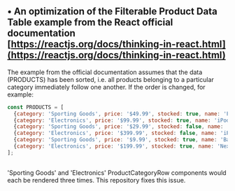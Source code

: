 ## • An optimization of the Filterable Product Data Table example from the React official documentation [https://reactjs.org/docs/thinking-in-react.html](https://reactjs.org/docs/thinking-in-react.html) 




The example from the official documentation assumes that the data (PRODUCTS) has been sorted, i.e. all products belonging to a particular category immediately follow one another. If the order is changed, for example:

``` javascript
const PRODUCTS = [
  {category: 'Sporting Goods', price: '$49.99', stocked: true, name: 'Football'},
  {category: 'Electronics', price: '$99.99', stocked: true, name: 'iPod Touch'},
  {category: 'Sporting Goods', price: '$29.99', stocked: false, name: 'Basketball'},
  {category: 'Electronics', price: '$399.99', stocked: false, name: 'iPhone 5'},
  {category: 'Sporting Goods', price: '$9.99', stocked: true, name: 'Baseball'},
  {category: 'Electronics', price: '$199.99', stocked: true, name: 'Nexus 7'}
];
 
```
'Sporting Goods' and 'Electronics' ProductCategoryRow components would each be rendered three times. This repository fixes this issue.
